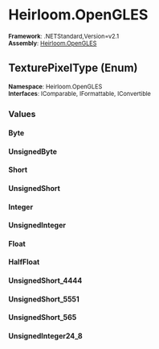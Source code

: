 # Heirloom.OpenGLES

<small>**Framework**: .NETStandard,Version=v2.1</small>  
<small>**Assembly**: [Heirloom.OpenGLES](../Heirloom.OpenGLES/Heirloom.OpenGLES.md)</small>  

## TexturePixelType (Enum)
<small>**Namespace**: Heirloom.OpenGLES</small>  
<small>**Interfaces**: IComparable, IFormattable, IConvertible</small>  

### Values

#### Byte


#### UnsignedByte


#### Short


#### UnsignedShort


#### Integer


#### UnsignedInteger


#### Float


#### HalfFloat


#### UnsignedShort_4444


#### UnsignedShort_5551


#### UnsignedShort_565


#### UnsignedInteger24_8


